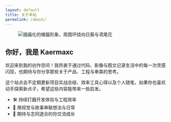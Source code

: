 ```yaml
---
layout: default
title: 关于本站
permalink: /about/
---
```

<section class="about">
  <div class="about-card">
    <figure class="about-portrait">
      <img src="{{ '/assets/images/about-me-portrait.svg' | relative_url }}" alt="插画化的橘猫形象，周围环绕向日葵与鸢尾花" loading="lazy">
    </figure>
    <div class="about-content">
      <h1>你好，我是 Kaermaxc</h1>
      <p>欢迎来到我的创作空间！我热衷于通过代码、影像与图文记录生活中的每一次灵感闪现，也期待与你分享那些关于产品、工程与审美的思考。</p>
      <p>这个站点会不定期更新项目实战总结、效率工具心得以及个人随笔，如果你也喜欢动手探索新点子，希望这些内容能带来一些启发。</p>
      <ul class="about-highlights">
        <li>🛠️ 持续打磨开发体验与工程效率</li>
        <li>🌻 用视觉与故事串联想法与日常</li>
        <li>🤝 期待与志同道合的你交流成长</li>
      </ul>
    </div>
  </div>
</section>
